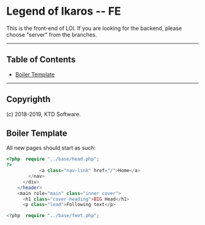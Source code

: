 # Legend of Ikaros -- FE

This is the front-end of LOI. If you are looking for the backend, please choose "server" from the branches.

----
## Table of Contents
<ul>
  <li><a href="#boiler">Boiler Template</a></li>
</ul>

----

## Copyrighth
(c) 2018-2019, KTD Software.

## Boiler Template

All new pages should start as such:
  ```PHP
  <?php  require "../base/head.php";
  ?>
              <a class="nav-link" href="/">Home</a>
          </nav>
        </div>
      </header>
      <main role="main" class="inner cover">
        <h1 class="cover-heading">BIG Head</h1>
        <p class="lead">Following text</p>
  
  <?php  require "../base/feet.php";
  ```
